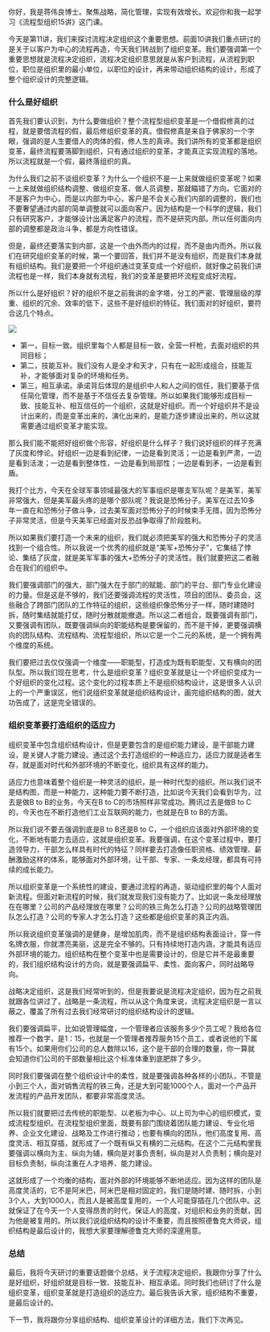 你好，我是蒋伟良博士。聚焦战略，简化管理，实现有效增长。欢迎你和我一起学习《流程型组织15讲》这门课。

今天是第11讲，我们来探讨流程决定组织这个重要思想。前面10讲我们重点研讨的是关于以客户为中心的流程再造，今天我们转战到了组织变革。我们要强调第一个重要思想就是流程决定组织，流程决定组织意思就是从客户到流程，从流程到职位，职位是组织里的最小单位，以职位的设计，再来带动组织结构的设计，形成了整个组织设计的完整逻辑。

### 什么是好组织

首先我们要认识到，为什么要做组织？整个流程型组织变革是一个借假修真的过程，就是要借流程的假，最后修组织变革的真。借假修真是来自于佛家的一个字眼，强调的是人生要借人的肉体的假，修人生的真谛。我们讲所有的变革都是组织变革，最终流程要落脚到组织，只有通过组织的变革，才能真正实现流程的落地。所以流程就是一个假，最终落组织的真。

为什么我们之前不谈组织变革？为什么一个组织不是一上来就做组织变革呢？如果一上来就做组织结构调整、做组织变革、做人员调整，那就瞄错了方向。它面对的不是客户为中心，而是以内部为中心，客户是不会关心我们内部的调整的，我们也不要奢望通过内部的简单调整就可以面向客户。因为结构是一个科学的逻辑，我们只有研究客户，才能够设计出满足客户的流程，而不是研究内部。所以任何面向内部的调整都是政治斗争，都是方向性错误。

但是，最终还要落实到内部，这是一个由外而内的过程，而不是由内而外。所以我们在研究组织变革的时候，第一个要回答，我们并不是没有组织，而是我们本身就有组织结构。我们是要把一个坏组织通过变革变成一个好组织，就好像之前我们讲流程也是一样，我们本身就有流程，我们的变革是要把坏流程变成好流程。

所以什么是好组织？好的组织不是之前我讲的金字塔，分工的严密、管理层级的厚重、组织的冗余、效率的低下，这些不是好组织的特征。我们面对的好组织，要符合这几个特点。

![](https://static001.geekbang.org/resource/image/04/1a/04335695a88121ec5c311d26d3a69a1a.png?wh=2700*685)

- 第一，目标一致。组织里每个人都是目标一致，全营一杆枪，去面对组织的共同目标；
- 第二，技能互补。我们没有人是全才和天才，只有在一起形成组合，技能互补，才能够面对复杂的环境和任务。
- 第三，相互承诺。承诺背后体现的是组织中人和人之间的信任，我们要基于信任简化管理，而不是基于不信任去复杂管理。所以如果我们能够形成目标一致、技能互补、相互信任的一个组织，这就是好组织。而一个好组织并不是设计出来的，而是变革出来的，演化出来的，是能力逐步建设出来的，所以这就需要通过组织变革才能实现。

那么我们能不能把好组织做个形容，好组织是什么样子？我们说好组织的样子充满了灰度和悖论。好组织一边是看到纪律，一边是看到灵活；一边是看到严肃，一边是看到活泼；一边是看到整体性，一边是看到局部性；一边是看到矛，一边是看到盾。

我打个比方，今天在全球军事领域最强大的军事组织是哪支军队呢？是美军，美军非常强大，但是美军最头疼的是哪个部队呢？我说是恐怖分子。美军在过去10多年一直在和恐怖分子做斗争，过去美军面对恐怖分子的时候束手无措，因为恐怖分子非常灵活，但是今天美军已经面对反恐战争取得了阶段胜利。

所以如果我们要打造一个未来的组织，我们就必须把美军的强大和恐怖分子的灵活找到一个组合性。所以我说一个优秀的组织就是“美军+恐怖分子”，它集结了悖论、集结了灰度，就是美军军事的强大+恐怖分子的灵活性。我们就要把这二者融合在我们的组织中。

我们要强调部门的强大，部门强大在于部门的赋能、部门的平台、部门专业化建设的力量。但是这是不够的，我们还要强调流程的灵活性，项目的团队、委员会，这些融合了跨部门团队的工作特征的组织，这些组织像恐怖分子一样，随时建随时拆，随时集结就能打仗，随时分散就能撤退。所以这二者组合，既要强调有部门，又要强调有团队，既要强调纵向的职能结构是要保留的，而不是干掉，更要强调横向的团队结构、流程结构、流程型组织，所以它是一个二元的系统，是一个拥有两个维度的系统。

我们要把过去仅仅强调一个维度——职能型，打造成为既有职能型，又有横向的团队型。所以我们现在思考，什么是组织变革？组织变革就是让一个坏组织变成为一个好组织的变化过程。这个变化的过程本质上不是组织结构设计，这是很多人认识上的一个严重误区，他们说组织变革就是组织结构设计，画完组织结构的图，就大功告成了，这是完全错误的。

### 组织变革要打造组织的适应力

组织变革中包含组织结构设计，但是更要包含的是组织能力建设，是干部能力建设，是关键人才能力建设。通过这个去打造组织的一种适应力，适应力就是适者生存，就是面对时代和外部环境的不断变化，组织具有这样的能力。

适应力也意味着整个组织是一种灵活的组织，是一种时代型的组织。所以我们说不是结构图，而是一种能力，这种能力要不断打造，比如说今天我们会看到华为，过去是做B to B的业务，今天在B to C的市场照样非常成功。腾讯过去是做B to C的，今天也在不断打造他们工业互联网的能力，也就是在B to B的方面。

所以我们说不要去强调到底是B to B还是B to C，一个组织应该面对外部环境的变化，不断地有能力去适应，这就是组织变革。我要强调，在这个变革过程中，要打造领导力，干部怎么样具有时代的特征？同样要去打造像任职资格、绩效管理、薪酬激励这样的体系，能够面对外部环境，让干部、专家、一条龙经理，都具有可持续的成长能力。

所以组织变革是一个系统性的建设，要通过流程的再造，驱动组织里的每个人面对新流程。但面对新流程的时候，我们就发现我们没有能力了。比如说一条龙经理放在在哪里？公司的产品经理放在哪里？公司的铁三角怎么打造？公司的战略管理团队怎么打造？公司的专家人才怎么打造？这些都是组织变革的真正内涵。

所以我说组织变革强调的是健身，是增加肌肉，而不是组织结构表面设计，穿一件名牌衣服，你就漂亮美丽，这是完全不够的。只有持续地打造内涵，才能具有适应外部环境的能力。组织结构在整个变革中也是需要设计的，但是它并不是最重要的，我们组织结构设计的方向，就是要强调扁平、柔性、面向客户，同时战略导向。

战略决定组织，这是我们经常听到的，但是我要说是流程决定组织，因为在之前我就跟各位讲过了，战略是一条流程，所以从这个角度来说，流程决定组织是一言以蔽之，覆盖了所有过去我们经常研讨的组织结构设计的逻辑。

我们要强调扁平，比如说管理幅度，一个管理者应该服务多少个员工呢？我给各位推荐一个数字，是1：15，也就是一个管理者推荐服务15个员工，或者说他的下属有15个。如果用你们公司的总人数除以16，这个是干部的合理的数量，你一算就会知道你们公司的干部数量相比这个标准体重到底肥胖了多少。

同时我们要强调在整个组织设计中的柔性，就是要强调各种各样的小团队，不管是小到三个人，面对销售流程的铁三角，还是大到可能1000个人，面对一个产品开发流程的产品开发团队，都要非常高度灵活。

所以我们就要把过去传统的职能型、以老板为中心、以上司为中心的组织模式，变成流程型组织。在流程型组织里面，既要有部门围绕着团队能力建设、专业化培养、企业文化建设、战略及工作进行推动；也要有横向的团队，他们高度复用、高度灵活、相互穿插，就形成了一个既有纵又有横的二元结构。在这个二元结构里我要强调以横向为主、纵向为辅，横向是对事负责制，纵向是对人负责制；横向是对目标负责制，纵向注重在人才培养、能力建设。

这就形成了一个均衡的结构，面对外部的环境能够不断地适应。因为这样的团队是高度灵活的，它不是阿米巴，阿米巴是相对固定的，我们是随时建、随时拆，小到3个人，大到1000人，而且人是被高度复用的，一个人可能穿插在几个团队中。这就保证了在今天一个人变得昂贵的时代，保证人的高度，对组织和业务的贡献，因为他是被复用的。所以我们说组织结构的设计不重要，而且按照德鲁克大师说，组织结构是最后设计的，我想大家要理解德鲁克大师的深邃用意。

### 总结

最后，我将今天研讨的重要话题做个总结，关于流程决定组织，我跟你分享了什么是好组织，好组织就是目标一致、技能互补、相互承诺。同时我们也研讨了什么是组织变革，组织变革就是打造组织的适应力。最后我告诉大家，组织结构不重要，是最后设计的。

下一节，我将跟你分享组织结构、组织变革设计的详细方法，我们下次再见。